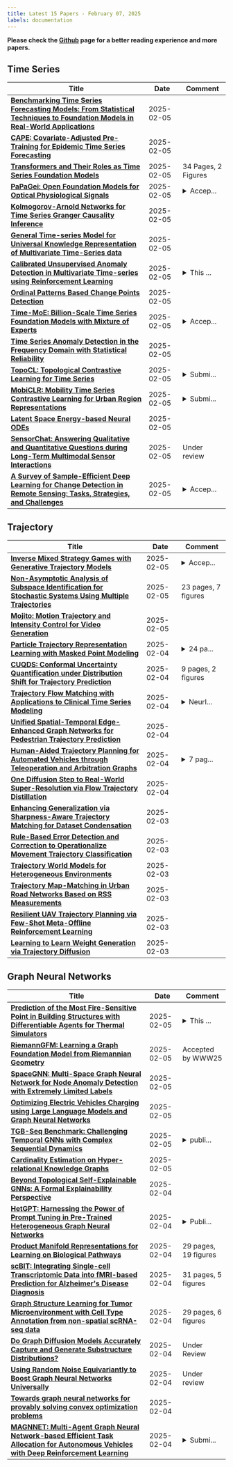 ```yaml
---
title: Latest 15 Papers - February 07, 2025
labels: documentation
---
```

**Please check the [Github](https://github.com/zezhishao/MTS_Daily_ArXiv) page for a better reading experience and more papers.**

## Time Series
| **Title** | **Date** | **Comment** |
| --- | --- | --- |
| **[Benchmarking Time Series Forecasting Models: From Statistical Techniques to Foundation Models in Real-World Applications](http://arxiv.org/abs/2502.03395v1)** | 2025-02-05 |  |
| **[CAPE: Covariate-Adjusted Pre-Training for Epidemic Time Series Forecasting](http://arxiv.org/abs/2502.03393v1)** | 2025-02-05 |  |
| **[Transformers and Their Roles as Time Series Foundation Models](http://arxiv.org/abs/2502.03383v1)** | 2025-02-05 | 34 Pages, 2 Figures |
| **[PaPaGei: Open Foundation Models for Optical Physiological Signals](http://arxiv.org/abs/2410.20542v2)** | 2025-02-05 | <details><summary>Accep...</summary><p>Accepted at ICLR 2025. Improved version with new experiments and results. Code and models: https://github.com/nokia-bell-labs/papagei-foundation-model</p></details> |
| **[Kolmogorov-Arnold Networks for Time Series Granger Causality Inference](http://arxiv.org/abs/2501.08958v2)** | 2025-02-05 |  |
| **[General Time-series Model for Universal Knowledge Representation of Multivariate Time-Series data](http://arxiv.org/abs/2502.03264v1)** | 2025-02-05 |  |
| **[Calibrated Unsupervised Anomaly Detection in Multivariate Time-series using Reinforcement Learning](http://arxiv.org/abs/2502.03245v1)** | 2025-02-05 | <details><summary>This ...</summary><p>This paper has been accepted for publication and presentation at the 2025 IEEE International systems Conference (SysCon)</p></details> |
| **[Ordinal Patterns Based Change Points Detection](http://arxiv.org/abs/2502.03099v1)** | 2025-02-05 |  |
| **[Time-MoE: Billion-Scale Time Series Foundation Models with Mixture of Experts](http://arxiv.org/abs/2409.16040v3)** | 2025-02-05 | <details><summary>Accep...</summary><p>Accepted by the 13th International Conference on Learning Representations (ICLR 2025)</p></details> |
| **[Time Series Anomaly Detection in the Frequency Domain with Statistical Reliability](http://arxiv.org/abs/2502.03062v1)** | 2025-02-05 |  |
| **[TopoCL: Topological Contrastive Learning for Time Series](http://arxiv.org/abs/2502.02924v1)** | 2025-02-05 | <details><summary>Submi...</summary><p>Submitted to TNNLS (under review)</p></details> |
| **[MobiCLR: Mobility Time Series Contrastive Learning for Urban Region Representations](http://arxiv.org/abs/2502.02912v1)** | 2025-02-05 | <details><summary>Submi...</summary><p>Submitted to Information Sciences (under review)</p></details> |
| **[Latent Space Energy-based Neural ODEs](http://arxiv.org/abs/2409.03845v2)** | 2025-02-05 |  |
| **[SensorChat: Answering Qualitative and Quantitative Questions during Long-Term Multimodal Sensor Interactions](http://arxiv.org/abs/2502.02883v1)** | 2025-02-05 | Under review |
| **[A Survey of Sample-Efficient Deep Learning for Change Detection in Remote Sensing: Tasks, Strategies, and Challenges](http://arxiv.org/abs/2502.02835v1)** | 2025-02-05 | <details><summary>Accep...</summary><p>Accepted in IEEE GRSM</p></details> |

## Trajectory
| **Title** | **Date** | **Comment** |
| --- | --- | --- |
| **[Inverse Mixed Strategy Games with Generative Trajectory Models](http://arxiv.org/abs/2502.03356v1)** | 2025-02-05 | <details><summary>Accep...</summary><p>Accepted to ICRA 2025. 8 pages, 4 figures</p></details> |
| **[Non-Asymptotic Analysis of Subspace Identification for Stochastic Systems Using Multiple Trajectories](http://arxiv.org/abs/2501.18853v3)** | 2025-02-05 | 23 pages, 7 figures |
| **[Mojito: Motion Trajectory and Intensity Control for Video Generation](http://arxiv.org/abs/2412.08948v2)** | 2025-02-05 |  |
| **[Particle Trajectory Representation Learning with Masked Point Modeling](http://arxiv.org/abs/2502.02558v1)** | 2025-02-04 | <details><summary>24 pa...</summary><p>24 pages, 15 figures. Project page at https://youngsm.com/polarmae/</p></details> |
| **[CUQDS: Conformal Uncertainty Quantification under Distribution Shift for Trajectory Prediction](http://arxiv.org/abs/2406.12100v4)** | 2025-02-04 | 9 pages, 2 figures |
| **[Trajectory Flow Matching with Applications to Clinical Time Series Modeling](http://arxiv.org/abs/2410.21154v2)** | 2025-02-04 | <details><summary>NeurI...</summary><p>NeurIPS 2024 Spotlight</p></details> |
| **[Unified Spatial-Temporal Edge-Enhanced Graph Networks for Pedestrian Trajectory Prediction](http://arxiv.org/abs/2502.02504v1)** | 2025-02-04 |  |
| **[Human-Aided Trajectory Planning for Automated Vehicles through Teleoperation and Arbitration Graphs](http://arxiv.org/abs/2502.02207v1)** | 2025-02-04 | <details><summary>7 pag...</summary><p>7 pages, 8 figures, handed in for possible publication at IEEE IV 2025, video demonstration available at https://www.youtube.com/watch?v=fVSO-YOeGMk</p></details> |
| **[One Diffusion Step to Real-World Super-Resolution via Flow Trajectory Distillation](http://arxiv.org/abs/2502.01993v1)** | 2025-02-04 |  |
| **[Enhancing Generalization via Sharpness-Aware Trajectory Matching for Dataset Condensation](http://arxiv.org/abs/2502.01865v1)** | 2025-02-03 |  |
| **[Rule-Based Error Detection and Correction to Operationalize Movement Trajectory Classification](http://arxiv.org/abs/2308.14250v4)** | 2025-02-03 |  |
| **[Trajectory World Models for Heterogeneous Environments](http://arxiv.org/abs/2502.01366v1)** | 2025-02-03 |  |
| **[Trajectory Map-Matching in Urban Road Networks Based on RSS Measurements](http://arxiv.org/abs/2502.01280v1)** | 2025-02-03 |  |
| **[Resilient UAV Trajectory Planning via Few-Shot Meta-Offline Reinforcement Learning](http://arxiv.org/abs/2502.01268v1)** | 2025-02-03 |  |
| **[Learning to Learn Weight Generation via Trajectory Diffusion](http://arxiv.org/abs/2502.01117v1)** | 2025-02-03 |  |

## Graph Neural Networks
| **Title** | **Date** | **Comment** |
| --- | --- | --- |
| **[Prediction of the Most Fire-Sensitive Point in Building Structures with Differentiable Agents for Thermal Simulators](http://arxiv.org/abs/2502.03424v1)** | 2025-02-05 | <details><summary>This ...</summary><p>This paper is currently under review at Computer-Aided Civil and Infrastructure Engineering</p></details> |
| **[RiemannGFM: Learning a Graph Foundation Model from Riemannian Geometry](http://arxiv.org/abs/2502.03251v1)** | 2025-02-05 | Accepted by WWW25 |
| **[SpaceGNN: Multi-Space Graph Neural Network for Node Anomaly Detection with Extremely Limited Labels](http://arxiv.org/abs/2502.03201v1)** | 2025-02-05 |  |
| **[Optimizing Electric Vehicles Charging using Large Language Models and Graph Neural Networks](http://arxiv.org/abs/2502.03067v1)** | 2025-02-05 |  |
| **[TGB-Seq Benchmark: Challenging Temporal GNNs with Complex Sequential Dynamics](http://arxiv.org/abs/2502.02975v1)** | 2025-02-05 | <details><summary>publi...</summary><p>published at ICLR 2025</p></details> |
| **[Cardinality Estimation on Hyper-relational Knowledge Graphs](http://arxiv.org/abs/2405.15231v2)** | 2025-02-05 |  |
| **[Beyond Topological Self-Explainable GNNs: A Formal Explainability Perspective](http://arxiv.org/abs/2502.02719v1)** | 2025-02-04 |  |
| **[HetGPT: Harnessing the Power of Prompt Tuning in Pre-Trained Heterogeneous Graph Neural Networks](http://arxiv.org/abs/2310.15318v4)** | 2025-02-04 | <details><summary>Publi...</summary><p>Published in The ACM Web Conference 2024 (WWW '24)</p></details> |
| **[Product Manifold Representations for Learning on Biological Pathways](http://arxiv.org/abs/2401.15478v2)** | 2025-02-04 | 29 pages, 19 figures |
| **[scBIT: Integrating Single-cell Transcriptomic Data into fMRI-based Prediction for Alzheimer's Disease Diagnosis](http://arxiv.org/abs/2502.02630v1)** | 2025-02-04 | 31 pages, 5 figures |
| **[Graph Structure Learning for Tumor Microenvironment with Cell Type Annotation from non-spatial scRNA-seq data](http://arxiv.org/abs/2502.02629v1)** | 2025-02-04 | 29 pages, 6 figures |
| **[Do Graph Diffusion Models Accurately Capture and Generate Substructure Distributions?](http://arxiv.org/abs/2502.02488v1)** | 2025-02-04 | Under Review |
| **[Using Random Noise Equivariantly to Boost Graph Neural Networks Universally](http://arxiv.org/abs/2502.02479v1)** | 2025-02-04 | Under review |
| **[Towards graph neural networks for provably solving convex optimization problems](http://arxiv.org/abs/2502.02446v1)** | 2025-02-04 |  |
| **[MAGNNET: Multi-Agent Graph Neural Network-based Efficient Task Allocation for Autonomous Vehicles with Deep Reinforcement Learning](http://arxiv.org/abs/2502.02311v1)** | 2025-02-04 | <details><summary>Submi...</summary><p>Submitted to IEEE Intelligent Vehicle Symposium (2025)</p></details> |


